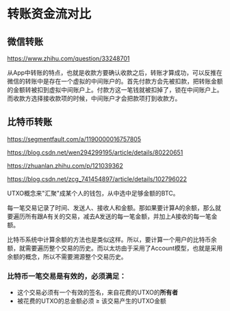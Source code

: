 # 转账资金流对比

## 微信转账

https://www.zhihu.com/question/33248701

从App中转账的特点，也就是收款方要确认收款之后，转账才算成功，可以反推在微信的转账中是存在一个虚拟的中间账户的。首先付款方会先被扣款，把转账金额的金额转被扣到虚拟中间账户上。付款方这一笔钱就被扣掉了，锁在中间账户上。而收款方选择接收款项的时候，中间账户才会把款项打到收款方。



## 比特币转账

https://segmentfault.com/a/1190000016757805

https://blog.csdn.net/wen294299195/article/details/80220651

https://zhuanlan.zhihu.com/p/121039362

https://blog.csdn.net/zcg_741454897/article/details/102796022

UTXO概念来"汇聚"成某个人的钱包，从中选中足够金额的BTC。

每一笔交易记录了时间、发送人、接收人和金额。那如果要计算A的余额，那么就要遍历所有跟A有关的交易，减去A发送的每一笔金额，并加上A接收的每一笔金额。

比特币系统中计算余额的方法也是类似这样。所以，要计算一个用户的比特币余额，就需要遍历整个交易的历史。而以太坊由于采用了Account模型，也就是采用余额的概念，所以不需要溯源整个交易历史。



### 比特币一笔交易是有效的，必须满足：

- 这个交易必须有一个有效的签名，来自花费的UTXO的**所有者**
- 被花费的UTXO的总金额必须 $\ge$ 该交易产生的UTXO金额

